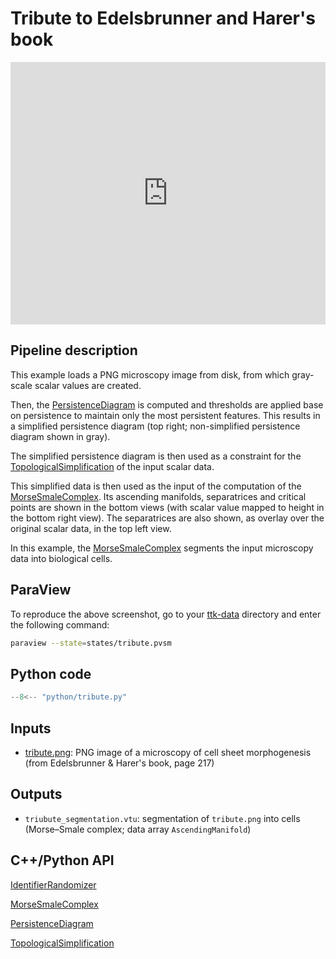 # Tribute to Edelsbrunner and Harer's book

<iframe width="100%" height="420"
src="https://www.youtube.com/embed/pOmI63FKUBw" frameborder="0"
allowfullscreen></iframe>

## Pipeline description

This example loads a PNG microscopy image from disk, from which gray-scale scalar values are created.

Then, the [PersistenceDiagram](https://topology-tool-kit.github.io/doc/html/classttkPersistenceDiagram.html) is computed and thresholds are applied base on persistence to maintain only the most persistent features. This results in a simplified persistence diagram (top right; non-simplified persistence diagram shown in gray).

The simplified persistence diagram is then used as a constraint for the [TopologicalSimplification](https://topology-tool-kit.github.io/doc/html/classttkTopologicalSimplification.html) of the input scalar data.

This simplified data is then used as the input of the computation of the [MorseSmaleComplex](https://topology-tool-kit.github.io/doc/html/classttkMorseSmaleComplex.html). Its ascending manifolds, separatrices and critical points are shown in the bottom views (with scalar value mapped to height in the bottom right view). The separatrices are also shown, as overlay over the original scalar data, in the top left view.

In this example, the [MorseSmaleComplex](https://topology-tool-kit.github.io/doc/html/classttkMorseSmaleComplex.html) segments the input microscopy data into biological cells.

## ParaView

To reproduce the above screenshot, go to your [ttk-data](https://github.com/topology-tool-kit/ttk-data) directory and enter the following command:
``` bash
paraview --state=states/tribute.pvsm
```

## Python code

``` python  linenums="1"
--8<-- "python/tribute.py"
```

## Inputs

- [tribute.png](https://github.com/topology-tool-kit/ttk-data/raw/dev/tribute.png): PNG image of a microscopy of cell sheet morphogenesis (from Edelsbrunner & Harer's book, page 217)

## Outputs

- `triubute_segmentation.vtu`: segmentation of `tribute.png` into cells (Morse&ndash;Smale complex; data array `AscendingManifold`)

## C++/Python API

[IdentifierRandomizer](https://topology-tool-kit.github.io/doc/html/classttkIdentifierRandomizer.html) 

[MorseSmaleComplex](https://topology-tool-kit.github.io/doc/html/classttkMorseSmaleComplex.html) 

[PersistenceDiagram](https://topology-tool-kit.github.io/doc/html/classttkPersistenceDiagram.html) 

[TopologicalSimplification](https://topology-tool-kit.github.io/doc/html/classttkTopologicalSimplification.html) 
